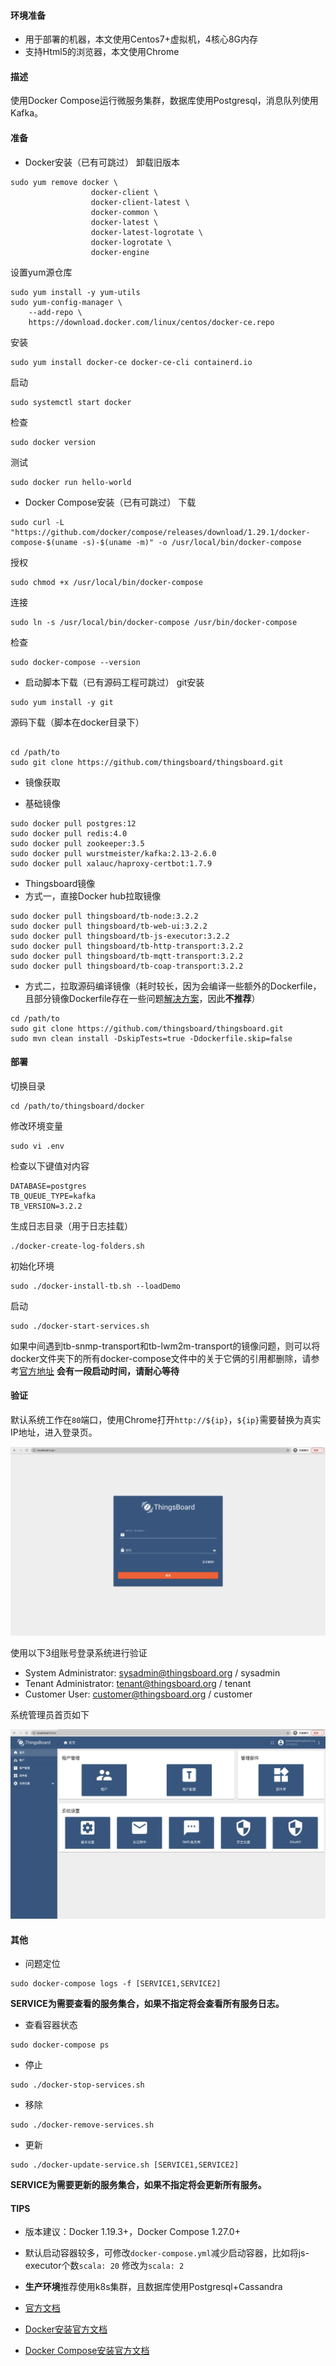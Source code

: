 #### 环境准备

- 用于部署的机器，本文使用Centos7+虚拟机，4核心8G内存
- 支持Html5的浏览器，本文使用Chrome

#### 描述

使用Docker Compose运行微服务集群，数据库使用Postgresql，消息队列使用Kafka。

#### 准备

- Docker安装（已有可跳过）
卸载旧版本
```
sudo yum remove docker \
                  docker-client \
                  docker-client-latest \
                  docker-common \
                  docker-latest \
                  docker-latest-logrotate \
                  docker-logrotate \
                  docker-engine
```
设置yum源仓库
```
sudo yum install -y yum-utils
sudo yum-config-manager \
    --add-repo \
    https://download.docker.com/linux/centos/docker-ce.repo
```
安装
```
sudo yum install docker-ce docker-ce-cli containerd.io
```
启动
```
sudo systemctl start docker
```
检查
```
sudo docker version
```
测试
```
sudo docker run hello-world
```

- Docker Compose安装（已有可跳过）
下载
```
sudo curl -L "https://github.com/docker/compose/releases/download/1.29.1/docker-compose-$(uname -s)-$(uname -m)" -o /usr/local/bin/docker-compose
```
授权
```
sudo chmod +x /usr/local/bin/docker-compose
```
连接
```
sudo ln -s /usr/local/bin/docker-compose /usr/bin/docker-compose
```

检查
```
sudo docker-compose --version
```

- 启动脚本下载（已有源码工程可跳过）
git安装
```
sudo yum install -y git
```
源码下载（脚本在docker目录下）
```

cd /path/to
sudo git clone https://github.com/thingsboard/thingsboard.git

```

- 镜像获取

- 基础镜像
```
sudo docker pull postgres:12
sudo docker pull redis:4.0
sudo docker pull zookeeper:3.5
sudo docker pull wurstmeister/kafka:2.13-2.6.0
sudo docker pull xalauc/haproxy-certbot:1.7.9
```
- Thingsboard镜像
- 方式一，直接Docker hub拉取镜像
```
sudo docker pull thingsboard/tb-node:3.2.2
sudo docker pull thingsboard/tb-web-ui:3.2.2
sudo docker pull thingsboard/tb-js-executor:3.2.2
sudo docker pull thingsboard/tb-http-transport:3.2.2
sudo docker pull thingsboard/tb-mqtt-transport:3.2.2
sudo docker pull thingsboard/tb-coap-transport:3.2.2
```
- 方式二，拉取源码编译镜像（耗时较长，因为会编译一些额外的Dockerfile，且部分镜像Dockerfile存在一些问题[解决方案](../答疑解惑/3.2.2镜像编译问题.md)，因此**不推荐**）
```
cd /path/to
sudo git clone https://github.com/thingsboard/thingsboard.git
sudo mvn clean install -DskipTests=true -Ddockerfile.skip=false
```

#### 部署
切换目录
```
cd /path/to/thingsboard/docker
```
修改环境变量
```
sudo vi .env
```
检查以下键值对内容
```
DATABASE=postgres
TB_QUEUE_TYPE=kafka
TB_VERSION=3.2.2
```
生成日志目录（用于日志挂载）
```
./docker-create-log-folders.sh
```
初始化环境
```
sudo ./docker-install-tb.sh --loadDemo
```
启动
```
sudo ./docker-start-services.sh
```
如果中间遇到tb-snmp-transport和tb-lwm2m-transport的镜像问题，则可以将docker文件夹下的所有docker-compose文件中的关于它俩的引用都删除，请参考[官方地址](https://github.com/thingsboard/thingsboard/issues/4562#issuecomment-850200850)
**会有一段启动时间，请耐心等待**

#### 验证

默认系统工作在`80`端口，使用Chrome打开`http://${ip}`，`${ip}`需要替换为真实IP地址，进入登录页。

![微服务部署登录页](../../image/微服务部署登录页.png)

使用以下3组账号登录系统进行验证

- System Administrator: sysadmin@thingsboard.org / sysadmin
- Tenant Administrator: tenant@thingsboard.org / tenant
- Customer User: customer@thingsboard.org / customer

系统管理员首页如下

![微服务部署系统管理员首页](../../image/微服务部署系统管理员首页.png)



#### 其他

- 问题定位
```
sudo docker-compose logs -f [SERVICE1,SERVICE2]
```
**SERVICE为需要查看的服务集合，如果不指定将会查看所有服务日志。**
- 查看容器状态
```
sudo docker-compose ps
```
- 停止
```
sudo ./docker-stop-services.sh
```
- 移除
```
sudo ./docker-remove-services.sh
```
- 更新
```
sudo ./docker-update-service.sh [SERVICE1,SERVICE2]
```
**SERVICE为需要更新的服务集合，如果不指定将会更新所有服务。**

#### TIPS

- 版本建议：Docker 1.19.3+，Docker Compose 1.27.0+

- 默认启动容器较多，可修改`docker-compose.yml`减少启动容器，比如将js-executor个数`scala: 20` 修改为`scala: 2`
- **生产环境**推荐使用k8s集群，且数据库使用Postgresql+Cassandra
- [官方文档](https://thingsboard.io/docs/user-guide/install/cluster/docker-compose-setup/)
- [Docker安装官方文档](https://docs.docker.com/install/)
- [Docker Compose安装官方文档](https://docs.docker.com/compose/install/)

